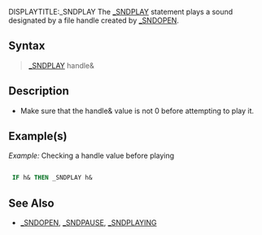 DISPLAYTITLE:_SNDPLAY
The [_SNDPLAY](_SNDPLAY) statement plays a sound designated by a file handle created by [_SNDOPEN](_SNDOPEN).


## Syntax

>  [_SNDPLAY](_SNDPLAY) handle&


## Description

* Make sure that the handle& value is not 0 before attempting to play it.


## Example(s)

*Example:* Checking a handle value before playing

```vb

 IF h& THEN _SNDPLAY h& 

```


## See Also

* [_SNDOPEN](_SNDOPEN), [_SNDPAUSE](_SNDPAUSE), [_SNDPLAYING](_SNDPLAYING)




